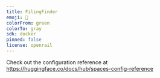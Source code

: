 ```yaml
---
title: FilingFinder
emoji: 👀
colorFrom: green
colorTo: gray
sdk: docker
pinned: false
license: openrail
---
```


Check out the configuration reference at https://huggingface.co/docs/hub/spaces-config-reference
